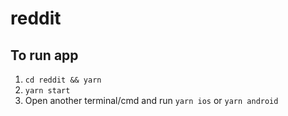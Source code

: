 # reddit

## To run app
1) `cd reddit && yarn`
2) `yarn start`
3) Open another terminal/cmd and run `yarn ios` or `yarn android`